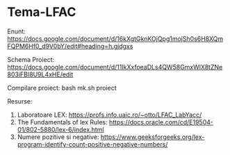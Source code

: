 # Tema-LFAC
Enunt: https://docs.google.com/document/d/16kXgtGknKOjQpg1mojSh0s6H8XQmFQPM6Hf0_d9V0bY/edit#heading=h.gjdgxs

Schema Proiect: https://docs.google.com/document/d/11IkXxfoeaDLs4QW58GmxWlX8tZNe803iFBI8U9L4xHE/edit

Compilare proiect: 
bash mk.sh proiect


Resurse:

1) Laboratoare LEX: https://profs.info.uaic.ro/~otto/LFAC_LabYacc/
2) The Fundamentals of lex Rules: https://docs.oracle.com/cd/E19504-01/802-5880/lex-6/index.html
3) Numere pozitive si negative: https://www.geeksforgeeks.org/lex-program-identify-count-positive-negative-numbers/
